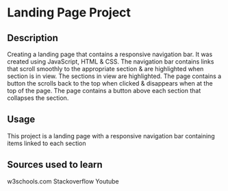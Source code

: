 # Landing Page Project

## Description
Creating a landing page that contains a responsive navigation bar.
It was created using JavaScript, HTML & CSS.
The navigation bar contains links that scroll smoothly to the appropriate section & are highlighted when section is in view.
The sections in view are highlighted.
The page contains a button the scrolls back to the top when clicked & disappears when at the top of the page.
The page contains a button above each section that collapses the section.

## Usage
This project is a landing page with a responsive navigation bar containing items linked to each section

## Sources used to learn
w3schools.com
Stackoverflow
Youtube





